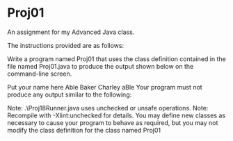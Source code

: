 # Proj01
An assignment for my Advanced Java class. 


The instructions provided are as follows:

Write a program named Proj01 that uses the class definition contained in the file named Proj01.java to produce the output shown below on the command-line screen.

Put your name here
Able Baker Charley aBle
Your program must not produce any output similar to the following:

Note: .\Proj18Runner.java uses unchecked or unsafe operations.
Note: Recompile with -Xlint:unchecked for details.
You may define new classes as necessary to cause your program to behave as required, but you may not modify the class definition for the class named Proj01
